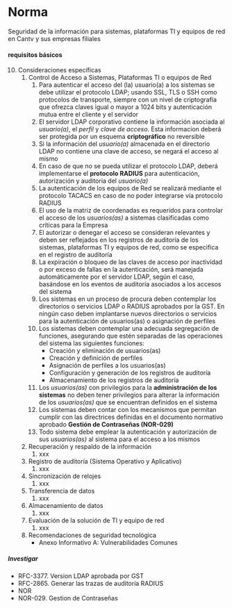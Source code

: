 # Norma
Seguridad de la información para sistemas, plataformas TI y equipos de red
en Cantv y sus empresas filiales

####

#### requisitos básicos
10. Consideraciones específicas
	1. Control de Acceso a Sistemas, Plataformas TI o equipos de Red
		1. Para autenticar el acceso del (la) usuario(a) a los sistemas
		se debe utilizar el protocolo LDAP; usando SSL, TLS o SSH como protocolos de transporte,
		siempre con un nivel de criptografía que ofrezca claves igual o mayor a 1024 bits y
		autenticación mutua entre el cliente y el servidor
		1. El servidor LDAP corporativo contiene la información asociada al _usuario(a)_,
		el _perfil_ y _clave de acceso_. Esta informacion deberá ser protegida
		por un esquema **criptográfico** no reversible
		1. Si la información del _usuario(a)_ almacenada en el directorio LDAP
		no contiene una clave de acceso, se negará el acceso al mismo
		1. En caso de que no se pueda utilizar el protocolo LDAP,
		deberá implementarse el **protocolo RADIUS**
		para autenticación, autorización y auditoria del _usuario(a)_
		1. La autenticación de los equipos de Red se realizará mediante el protocolo TACACS
		en caso de no poder integrarse vía protocolo RADIUS
		1. El uso de la matriz de coordenadas es requeridos para controlar el acceso
		de los _usuarios(as)_ a sistemas clasificadas como críticas para la Empresa
		1. El autorizar o denegar el acceso se consideran relevantes y deben ser reflejados
		en los registros de auditoría de los sistemas, plataformas TI y equipos de red,
		como se especifica en el registro de auditoría
		1. La expiración o bloqueo de las claves de acceso por inactividad o por exceso de fallas
		en la autenticación, será manejada automáticamente por el servidor LDAP, según el caso,
		basándose en los eventos de auditoría asociados a los accesos del sistema
		1. Los sistemas en un proceso de procura deben contemplar los directorios o servicios LDAP
		o RADIUS aprobados por la GST. En ningún caso deben implantarse nuevos directorios
		o servicios para la autenticación de usuarios(as) o asignación de perfiles
		1. Los sistemas deben contemplar una adecuada segregación de funciones,
		asegurando que estén separadas de las operaciones del sistema las siguientes funciones:
			- Creación y eliminación de usuarios(as)
			- Creación y definición de perfiles
			- Asignación de perfiles a los usuarios(as)
			- Configuración y generación de los registros de auditoría
			- Almacenamiento de los registros de auditoría
		1. Los _usuarios(as)_ con privilegios para la **administración de los sistemas**
		no deben tener privilegios para alterar la información de los _usuarios(as)_
		que se encuentran definidos en el sistema
		1. Los sistemas deben contar con los mecanismos que permitan cumplir con las directrices definidas en el documento normativo aprobado **Gestión de Contraseñas (NOR-029)**
		1. Todo sistema debe emplear la autenticación y autorización de sus _usuarios(as)_ al sistema para el acceso a los mismos
	1. Recuperación y respaldo de la información
		1. xxx
	1. Registro de auditoría (Sistema Operativo y Aplicativo)
		1. xxx
	1. Sincronización de relojes
		1. xxx
	1. Transferencia de datos
		1. xxx
	1. Almacenamiento de datos
		1. xxx
	1. Evaluación de la solución de TI y equipo de red
		1. xxx
	1. Recomendaciones de seguridad tecnológica
		- Anexo Informativo A: Vulnerabilidades Comunes


##### Investigar
- RFC-3377. Version LDAP aprobada por GST
- RFC-2865. Generar las trazas de auditoría RADIUS
- NOR
- NOR-029. Gestion de Contraseñas

